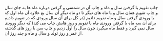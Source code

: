 چاپ تقویم با گرفتن سال و ماه و چاپ آن در شمسی و گرفتن دوباره ماه ها به جای سال و چاپ تقویم همان سال و با ماه های دیگر تا دو ماه دیگر آن سال بع علاوه آن ماه اول که با ورودی گرفتن سال و ماه تقویم دادیم (در کل برای آن سال ورودی که در تقویم دادیم برای آن سه ماه با گرفتن ورودی ماه با تقویم و روز هایش چاپ می کند) که دیگر ورودی سال نمی گیرد و فقط ماه میگیرد چون سال را اول زدیم و چاپ سن با روز های گذشته از عمر و روز تولد و سال و ماه و چند روز آن.
